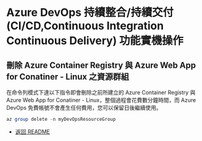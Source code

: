 # Azure DevOps 持續整合/持續交付 (CI/CD,Continuous Integration Continuous Delivery) 功能實機操作

## 刪除 Azure Container Registry 與 Azure Web App for Conatiner - Linux 之資源群組

在命令列模式下達以下指令即會刪除之前所建立的 Azure Container Registry 與 Azure Web App for Conatiner - Linux，整個過程會花費數分鐘時間，而 Azure DevOps 免費帳號不會產生任何費用，您可以保留日後繼續使用。

```powershell
az group delete -n myDevOpsResourceGroup
```

* [返回 README](README.md)
